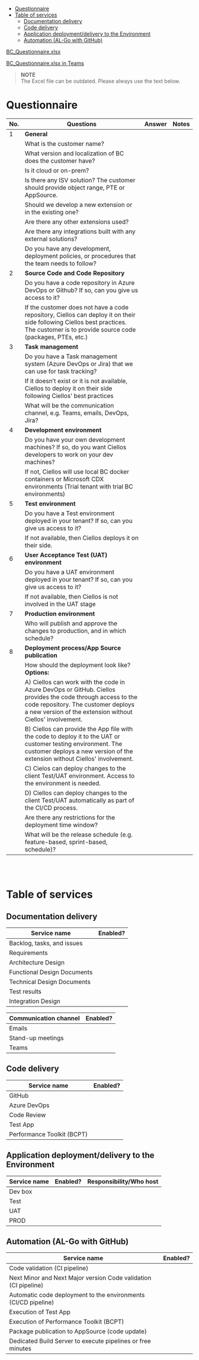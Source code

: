 - [Questionnaire](#questionnaire)
- [Table of services](#table-of-services)
  - [Documentation delivery](#documentation-delivery)
  - [Code delivery](#code-delivery)
  - [Application deployment/delivery to the Environment](#application-deploymentdelivery-to-the-environment)
  - [Automation (AL-Go with GitHub)](#automation-al-go-with-github)


[BC_Questionnaire.xlsx](./.attachments/.Questionnaire/BC_Questionnaire.xlsx)

[BC_Questionnaire.xlsx in Teams](https://ciellosinc.sharepoint.com/:x:/s/Ciellos_D365Technical/EcOWfSqIhWBHqLd3_Pg_qD8BTH6aQ5k5_EU_-M66PgTAfA?e=S0L51h)

> **NOTE**  
> The Excel file can be outdated. Please always use the text below.

# Questionnaire
| No. | Questions | Answer | Notes |
|-----|-----------|--------|-------|
| 1 | **General**
|   | What is the customer name?
|   | What version and localization of BC does the customer have?
|   | Is it cloud or on-prem?
|   | Is there any ISV solution? The customer should provide object range, PTE or AppSource. 
|   | Should we develop a new extension or in the existing one?
|   | Are there any other extensions used? 
|   | Are there any integrations built with any external solutions? 
|   | Do you have any development, deployment policies, or procedures that the team needs to follow? 
| 2 | **Source Code and Code Repository**
|   | Do you have a code repository in Azure DevOps or Github? If so, can you give us access to it?
|   | If the customer does not have a code repository, Ciellos can deploy it on their side following Ciellos best practices. The customer is to provide source code (packages, PTEs, etc.)
| 3 | **Task management**
|   | Do you have a Task management system (Azure DevOps or Jira) that we can use for task tracking? 
|   | If it doesn’t exist or it is not available, Ciellos to deploy it on their side following Ciellos' best practices 
|   | What will be the communication channel, e.g. Teams, emails, DevOps, Jira?
| 4 | **Development environment**
|   | Do you have your own development machines? If so, do you want Ciellos developers to work on your dev machines? 
|   | If not, Ciellos will use local BC docker containers or Microsoft CDX environments (Trial tenant with trial BC environments) 
| 5 | **Test environment**
|   | Do you have a Test environment deployed in your tenant? If so, can you give us access to it? 
|   | If not available, then Ciellos deploys it on their side. 
| 6 | **User Acceptance Test (UAT) environment**
|   | Do you have a UAT environment deployed in your tenant? If so, can you give us access to it?
|   | If not available, then Ciellos is not involved in the UAT stage 
| 7 | **Production environment**
|   | Who will publish and approve the changes to production, and in which schedule? 
| 8 | **Deployment process/App Source publication**
|   | How should the deployment look like? <br/>**Options:**
|   | A) Ciellos can work with the code in Azure DevOps or GitHub. Ciellos provides the code through access to the code repository. The customer deploys a new version of the extension without Ciellos' involvement. 
|   | B) Ciellos can provide the App file with the code to deploy it to the UAT or customer testing environment. The customer deploys a new version of the extension without Ciellos' involvement.
|   | C) Cielos can deploy changes to the client Test/UAT environment. Access to the environment is needed. 
|   | D) Ciellos can deploy changes to the client Test/UAT automatically as part of the CI/CD process.
|   | Are there any restrictions for the deployment time window?
|   | What will be the release schedule (e.g. feature-based, sprint-based, schedule)?

<br/><br/>

# Table of services
## Documentation delivery
| Service name| Enabled? |
|-------------|----------|
| Backlog, tasks, and issues
| Requirements
| Architecture Design
| Functional Design Documents
| Technical Design Documents
| Test results
| Integration Design

| Communication channel| Enabled? |
|----------------------|----------|
| Emails
| Stand-up meetings
| Teams

## Code delivery
| Service name | Enabled? |
|--------------|----------|
| GitHub
| Azure DevOps
| Code Review
| Test App
| Performance Toolkit (BCPT)

## Application deployment/delivery to the Environment
| Service name | Enabled? | Responsibility/Who host |
|--------------|----------|-------------------------|
| Dev box
| Test
| UAT
| PROD

## Automation (AL-Go with GitHub)
| Service name | Enabled? |
|--------------|----------|
| Code validation (CI pipeline)
| Next Minor and Next Major version Code validation (CI pipeline)
| Automatic code deployment to the environments (CI/CD pipeline)
| Execution of Test App
| Execution of Performance Toolkit (BCPT)
| Package publication to AppSource (code update)
| Dedicated Build Server to execute pipelines or free minutes


